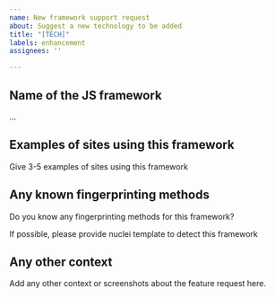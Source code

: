 ```yaml
---
name: New framework support request
about: Suggest a new technology to be added
title: "[TECH]"
labels: enhancement
assignees: ''

---
```


## Name of the JS framework
...

## Examples of sites using this framework

Give 3-5 examples of sites using this framework

## Any known fingerprinting methods

Do you know any fingerprinting methods for this framework?

If possible, please provide nuclei template to detect this framework

## Any other context

Add any other context or screenshots about the feature request here.

